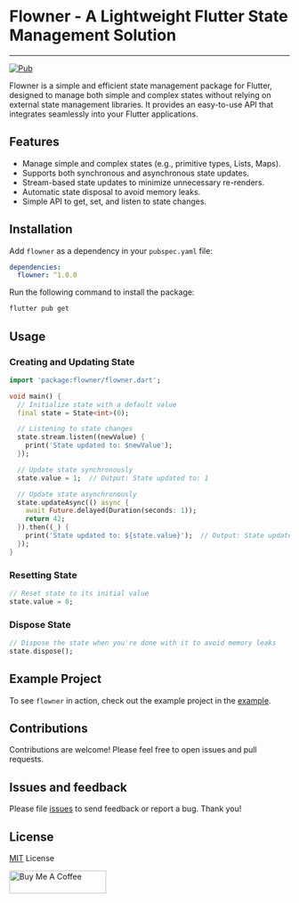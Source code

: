 # Flowner - A Lightweight Flutter State Management Solution

---

[![Pub](https://img.shields.io/pub/v/flowner.svg)](https://pub.dev/packages/flowner)

Flowner is a simple and efficient state management package for Flutter, designed to manage both simple and complex states without relying on external state management libraries. It provides an easy-to-use API that integrates seamlessly into your Flutter applications.

## Features

- Manage simple and complex states (e.g., primitive types, Lists, Maps).
- Supports both synchronous and asynchronous state updates.
- Stream-based state updates to minimize unnecessary re-renders.
- Automatic state disposal to avoid memory leaks.
- Simple API to get, set, and listen to state changes.

## Installation

Add `flowner` as a dependency in your `pubspec.yaml` file:

```yaml
dependencies:
  flowner: ^1.0.0
```

Run the following command to install the package:

```bash
flutter pub get
```

## Usage

### Creating and Updating State

```dart
import 'package:flowner/flowner.dart';

void main() {
  // Initialize state with a default value
  final state = State<int>(0);

  // Listening to state changes
  state.stream.listen((newValue) {
    print('State updated to: $newValue');
  });

  // Update state synchronously
  state.value = 1;  // Output: State updated to: 1

  // Update state asynchronously
  state.updateAsync(() async {
    await Future.delayed(Duration(seconds: 1));
    return 42;
  }).then((_) {
    print('State updated to: ${state.value}');  // Output: State updated to: 42
  });
}
```

### Resetting State

```dart
// Reset state to its initial value
state.value = 0;
```

### Dispose State

```dart
// Dispose the state when you're done with it to avoid memory leaks
state.dispose();
```

## Example Project

To see `flowner` in action, check out the example project in the [example](https://github.com/14h4i/flowner/blob/master/example/lib/main.dart).

## Contributions

Contributions are welcome! Please feel free to open issues and pull requests.

## Issues and feedback

Please file [issues](https://github.com/14h4i/flowner/issues) to send feedback or report a bug. Thank you!

## License

[MIT](https://mit-license.org) License

<a href="https://www.buymeacoffee.com/14h4i" target="_blank"><img src="https://cdn.buymeacoffee.com/buttons/default-orange.png" alt="Buy Me A Coffee" height="41" width="174"></a>

